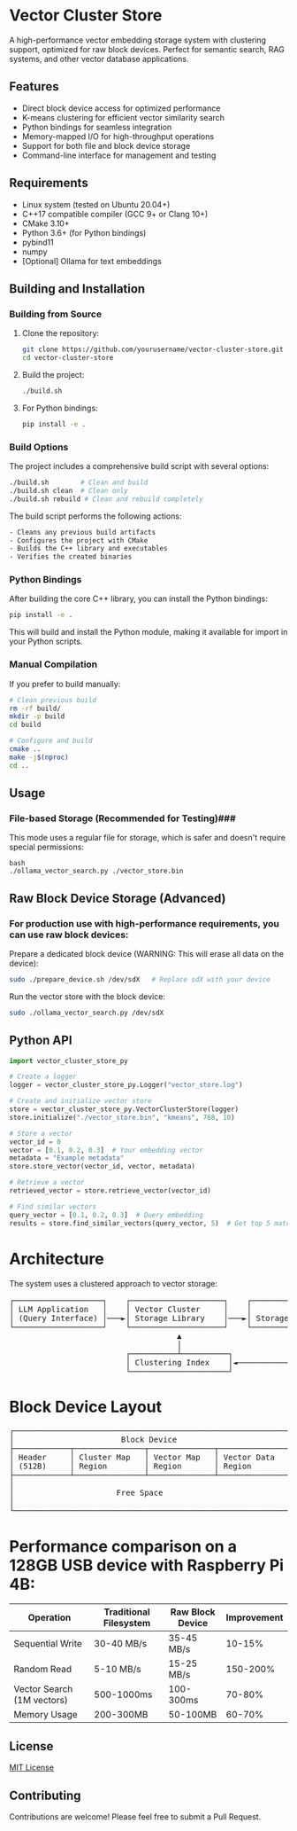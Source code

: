# Vector Cluster Store

A high-performance vector embedding storage system with clustering support, optimized for raw block devices. Perfect for semantic search, RAG systems, and other vector database applications.

## Features

- Direct block device access for optimized performance
- K-means clustering for efficient vector similarity search
- Python bindings for seamless integration
- Memory-mapped I/O for high-throughput operations
- Support for both file and block device storage
- Command-line interface for management and testing

## Requirements

- Linux system (tested on Ubuntu 20.04+)
- C++17 compatible compiler (GCC 9+ or Clang 10+)
- CMake 3.10+
- Python 3.6+ (for Python bindings)
- pybind11
- numpy
- [Optional] Ollama for text embeddings

## Building and Installation

### Building from Source

1. Clone the repository:
   ```bash
   git clone https://github.com/yourusername/vector-cluster-store.git
   cd vector-cluster-store
   ```

2. Build the project:
   ```bash
   ./build.sh
   ```

3. For Python bindings:
   ```bash
   pip install -e .
   ```

### Build Options

The project includes a comprehensive build script with several options:
```bash
./build.sh        # Clean and build
./build.sh clean  # Clean only
./build.sh rebuild # Clean and rebuild completely
```

The build script performs the following actions:
```bash
- Cleans any previous build artifacts
- Configures the project with CMake
- Builds the C++ library and executables
- Verifies the created binaries
```

### Python Bindings

After building the core C++ library, you can install the Python bindings:

```bash
pip install -e .
```

This will build and install the Python module, making it available for import in your Python scripts.

### Manual Compilation

If you prefer to build manually:

```bash
# Clean previous build
rm -rf build/
mkdir -p build
cd build

# Configure and build
cmake ..
make -j$(nproc)
cd ..
```
## Usage

### File-based Storage (Recommended for Testing)###

This mode uses a regular file for storage, which is safer and doesn't require special permissions:
```
bash
./ollama_vector_search.py ./vector_store.bin
```

## Raw Block Device Storage (Advanced)

### For production use with high-performance requirements, you can use raw block devices:

Prepare a dedicated block device (WARNING: This will erase all data on the device):
```bash
sudo ./prepare_device.sh /dev/sdX   # Replace sdX with your device

```
Run the vector store with the block device:
```bash
sudo ./ollama_vector_search.py /dev/sdX
```

## Python API
```python
import vector_cluster_store_py

# Create a logger
logger = vector_cluster_store_py.Logger("vector_store.log")

# Create and initialize vector store
store = vector_cluster_store_py.VectorClusterStore(logger)
store.initialize("./vector_store.bin", "kmeans", 768, 10)

# Store a vector
vector_id = 0
vector = [0.1, 0.2, 0.3]  # Your embedding vector
metadata = "Example metadata"
store.store_vector(vector_id, vector, metadata)

# Retrieve a vector
retrieved_vector = store.retrieve_vector(vector_id)

# Find similar vectors
query_vector = [0.1, 0.2, 0.3]  # Query embedding
results = store.find_similar_vectors(query_vector, 5)  # Get top 5 matches
```

# Architecture

The system uses a clustered approach to vector storage:

<pre>
┌───────────────────┐    ┌────────────────────┐    ┌──────────────────┐
│ LLM Application   │    │ Vector Cluster     │    │                  │
│ (Query Interface) │───►│ Storage Library    │───►│ Storage Device   │
└───────────────────┘    └────────────────────┘    └──────────────────┘
                                    ▲                        │
                                    │                        │
                         ┌──────────┴──────────┐             │
                         │ Clustering Index    │◄────────────┘
                         └─────────────────────┘
</pre>

# Block Device Layout
<pre>
┌──────────────────────────────────────────────────────────────┐
│                       Block Device                           │
├────────────┬───────────────┬──────────────┬──────────────────┤
│ Header     │ Cluster Map   │ Vector Map   │ Vector Data      │
│ (512B)     │ Region        │ Region       │ Region           │
├────────────┴───────────────┴──────────────┴──────────────────┤
│                                                              │
│                      Free Space                              │
│                                                              │
└──────────────────────────────────────────────────────────────┘
</pre>

# Performance comparison on a 128GB USB device with Raspberry Pi 4B:

| Operation | Traditional Filesystem | Raw Block Device | Improvement |
|-----------|------------------------|------------------|-------------|
| Sequential Write | 30-40 MB/s | 35-45 MB/s | 10-15% |
| Random Read | 5-10 MB/s | 15-25 MB/s | 150-200% |
| Vector Search (1M vectors) | 500-1000ms | 100-300ms | 70-80% |
| Memory Usage | 200-300MB | 50-100MB | 60-70% |

## License
[MIT License](https://claude.ai/chat/LICENSE)

## Contributing
Contributions are welcome! Please feel free to submit a Pull Request.
